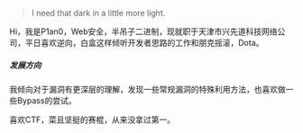 > I need that dark in a little more light.

Hi，我是P1an0，Web安全，半吊子二进制，现就职于天津市兴先道科技网络公司，平日喜欢逆向，白盒这样倾听开发者思路的工作和朋克摇滚，Dota。

##### 发展方向

我倾向对于漏洞有更深层的理解，发现一些常规漏洞的特殊利用方法，也喜欢做一些Bypass的尝试。

喜欢CTF，菜且坚挺的赛棍，从来没拿过第一。